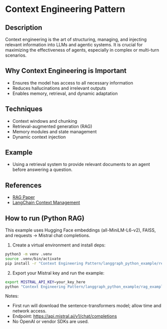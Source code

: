 # Context Engineering Pattern

## Description
Context engineering is the art of structuring, managing, and injecting relevant information into LLMs and agentic systems. It is crucial for maximizing the effectiveness of agents, especially in complex or multi-turn scenarios.

## Why Context Engineering is Important
- Ensures the model has access to all necessary information
- Reduces hallucinations and irrelevant outputs
- Enables memory, retrieval, and dynamic adaptation

## Techniques
- Context windows and chunking
- Retrieval-augmented generation (RAG)
- Memory modules and state management
- Dynamic context injection

## Example
- Using a retrieval system to provide relevant documents to an agent before answering a question.

## References
- [RAG Paper](https://arxiv.org/abs/2005.11401)
- [LangChain Context Management](https://python.langchain.com/docs/modules/context)

## How to run (Python RAG)

This example uses Hugging Face embeddings (all-MiniLM-L6-v2), FAISS, and requests → Mistral chat completions.

1) Create a virtual environment and install deps:

```bash
python3 -m venv .venv
source .venv/bin/activate
pip install -r "Context Engineering Pattern/langgraph_python_example/requirements.txt"
```

2) Export your Mistral key and run the example:

```bash
export MISTRAL_API_KEY=your_key_here
python "Context Engineering Pattern/langgraph_python_example/rag_example.py"
```

Notes:
- First run will download the sentence-transformers model; allow time and network access.
- Endpoint: https://api.mistral.ai/v1/chat/completions
- No OpenAI or vendor SDKs are used.
